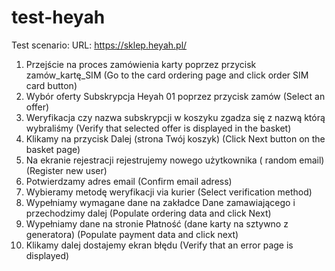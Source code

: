 # test-heyah
Test scenario:
URL: https://sklep.heyah.pl/
 
1. Przejście na proces zamówienia karty poprzez przycisk zamów_kartę_SIM (Go to the card ordering page and click order SIM card button)
2. Wybór oferty Subskrypcja Heyah 01 poprzez przycisk zamów (Select an offer)
3. Weryfikacja czy nazwa subskrypcji w koszyku zgadza się z nazwą którą wybraliśmy (Verify that selected offer is displayed in the basket)
4. Klikamy na przycisk Dalej (strona Twój koszyk) (Click Next button on the basket page)
5. Na ekranie rejestracji rejestrujemy nowego użytkownika ( random email) (Register new user)
6. Potwierdzamy adres email (Confirm email adress)
7. Wybieramy metodę weryfikacji via kurier (Select verification method)
8. Wypełniamy wymagane dane na zakładce Dane zamawiającego i przechodzimy dalej (Populate ordering data and click Next)
9. Wypełniamy dane na stronie Płatność (dane karty na sztywno z generatora) (Populate payment data and click next)
10. Klikamy dalej dostajemy ekran błędu (Verify that an error page is displayed)

